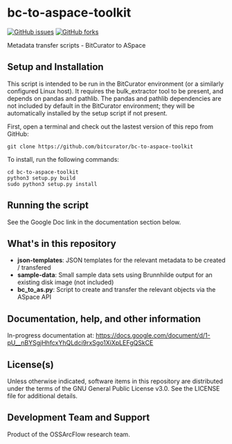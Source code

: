 # bc-to-aspace-toolkit

[![GitHub issues](https://img.shields.io/github/issues/bitcurator/bc-to-aspace-toolkit.svg)](https://github.com/bitcurator/bc-to-aspace-toolkit/issues)
[![GitHub forks](https://img.shields.io/github/forks/bitcurator/bc-to-aspace-toolkit.svg)](https://github.com/bitcurator/bc-to-aspace-toolkit/network)

Metadata transfer scripts - BitCurator to ASpace

## Setup and Installation

This script is intended to be run in the BitCurator environment (or a similarly configured Linux host). It requires the bulk_extractor tool to be present, and depends on pandas and pathlib. The pandas and pathlib dependencies are not included by default in the BitCurator environment; they will be automatically installed by the setup script if not present. 

First, open a terminal and check out the lastest version of this repo from GitHub:

```shell
git clone https://github.com/bitcurator/bc-to-aspace-toolkit
```

To install, run the following commands:

```shell
cd bc-to-aspace-toolkit
python3 setup.py build
sudo python3 setup.py install
```

## Running the script

See the Google Doc link in the documentation section below.

## What's in this repository

- **json-templates**: JSON templates for the relevant metadata to be created / transfered
- **sample-data**: Small sample data sets using Brunnhilde output for an existing disk image (not included)
- **bc_to_as.py**: Script to create and transfer the relevant objects via the ASpace API

## Documentation, help, and other information

In-progress documentation at: https://docs.google.com/document/d/1-pU__nBYSgjHhfcxYhQLdci9rxSgo1XiXpLEFgQSkCE

## License(s)

Unless otherwise indicated, software items in this repository are distributed under the terms of the GNU General Public License v3.0. See the LICENSE file for additional details.

## Development Team and Support

Product of the OSSArcFlow research team.
